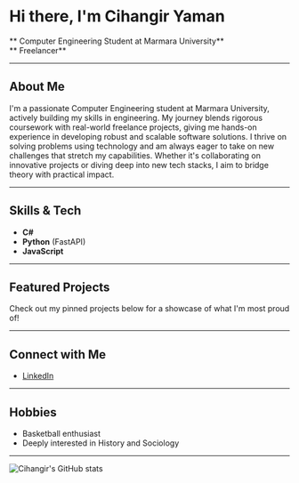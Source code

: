 # Hi there, I'm Cihangir Yaman 

** Computer Engineering Student at Marmara University**  
** Freelancer**

---

## About Me

I'm a passionate Computer Engineering student at Marmara University, actively building my skills in engineering. My journey blends rigorous coursework with real-world freelance projects, giving me hands-on experience in developing robust and scalable software solutions. I thrive on solving problems using technology and am always eager to take on new challenges that stretch my capabilities. Whether it's collaborating on innovative projects or diving deep into new tech stacks, I aim to bridge theory with practical impact.

---

## Skills & Tech

- **C#**
- **Python** (FastAPI)
- **JavaScript**

---

## Featured Projects

Check out my pinned projects below for a showcase of what I'm most proud of!

---

## Connect with Me

- [LinkedIn](https://www.linkedin.com/in/cihangir-yaman)

---

## Hobbies

- Basketball enthusiast
- Deeply interested in History and Sociology

---

![Cihangir's GitHub stats](https://github-readme-stats.vercel.app/api?username=cihangiryaman&show_icons=true&theme=default)
